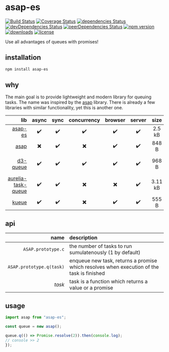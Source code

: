 # asap-es

[![Build Status](https://travis-ci.org/tlaziuk/asap-es.svg?branch=master)](https://travis-ci.org/tlaziuk/asap-es)
[![Coverage Status](https://coveralls.io/repos/github/tlaziuk/asap-es/badge.svg?branch=master)](https://coveralls.io/github/tlaziuk/asap-es?branch=master)
[![dependencies Status](https://david-dm.org/tlaziuk/asap-es/status.svg)](https://david-dm.org/tlaziuk/asap-es)
[![devDependencies Status](https://david-dm.org/tlaziuk/asap-es/dev-status.svg)](https://david-dm.org/tlaziuk/asap-es?type=dev)
[![peerDependencies Status](https://david-dm.org/tlaziuk/asap-es/peer-status.svg)](https://david-dm.org/tlaziuk/asap-es?type=peer)
[![npm version](https://badge.fury.io/js/asap-es.svg)](https://badge.fury.io/js/asap-es)
[![downloads](https://img.shields.io/npm/dm/asap-es.svg)](https://www.npmjs.com/package/asap-es)
[![license](https://img.shields.io/npm/l/asap-es.svg)](https://www.npmjs.com/package/asap-es)

Use all advantages of queues with promises!

## installation

``` sh
npm install asap-es
```

## why

The main goal is to provide lightweight and modern library for queuing tasks.
The name was inspired by the [asap](https://github.com/kriskowal/asap) library.
There is already a few libraries with similar functionality, yet this is another one.

| lib | async | sync | concurrency | browser | server | size | license |
| ---: | :---: | :---: | :---: | :---: | :---: | :---: | :--- |
| [asap-es](https://github.com/tlaziuk/asap-es) | ✔️ | ✔️ | ✔️ | ✔️ | ✔️ | 2.5 kB | MIT |
| [asap](https://github.com/kriskowal/asap) | ✖️ | ✔️ | ✖️ | ✔️ | ✔️ | 848 B | MIT |
| [d3-queue](https://github.com/d3/d3-queue) | ✔️ | ✔️ | ✔️ | ✔️ | ✔️ | 968 B | BSD-3-Clause |
| [aurelia-task-queue](https://github.com/aurelia/task-queue) | ✔️ | ✔️ | ✖️ | ✖️ | ✔️ | 3.11 kB | MIT |
| [kueue](https://github.com/jasonkneen/kueue) | ✔️ | ✔️ | ✖️ | ✔️ | ✔️ | 555 B | Apache 2.0 |

## api

| name | description |
| ---: | :--- |
| `ASAP.prototype.c` | the number of tasks to run sumulatenously (1 by default) |
| `ASAP.prototype.q(task)` | enqueue new task, returns a promise which resolves when execution of the task is finished |
| _task_ | task is a function which returns a value or a promise |

## usage

``` typescript
import asap from "asap-es";

const queue = new asap();

queue.q(() => Promise.resolve(2)).then(console.log);
// console >> 2
});
```
